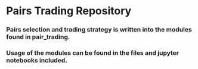 # Pairs Trading Repository

### Pairs selection and trading strategy is written into the modules found in pair_trading. 
### Usage of the modules can be found in the files and jupyter notebooks included.  
